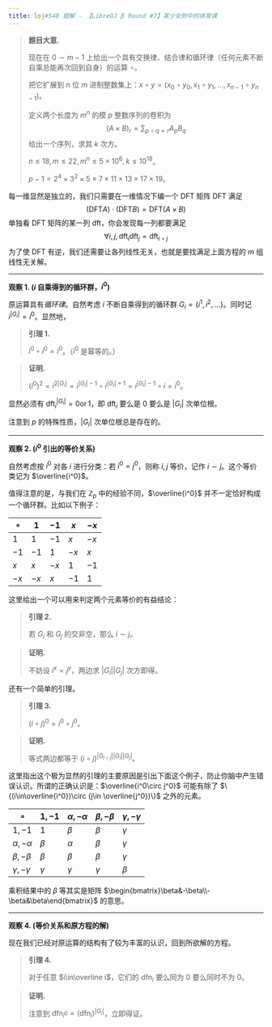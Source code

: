 ```yaml
---
title: loj#548 题解 - 【LibreOJ β Round #7】某少女附中的体育课
---
```


> **题目大意.**
>
> 现在在 $0\sim m-1$ 上给出一个具有交换律、结合律和循环律（任何元素不断自乘总能再次回到自身）的运算 $\circ$。
>
> 把它扩展到 $n$ 位 $m$ 进制整数集上：$x\circ y=(x_0\circ y_0,x_1\circ y_1,...,x_{n-1}\circ y_{n-1})$。
>
> 定义两个长度为 $m^n$ 的模 $p$ 整数序列的卷积为
> $$
> (A\times B)_r=\sum_{p\circ q=r}A_pB_q
> $$
> 给出一个序列，求其 $k$ 次方。
>
> $n\le 18,m\le 22,m^n\le 5\times 10^6,k\le 10^{18}$。
>
> $p-1=2^4\times3^2\times5\times7\times11\times13\times17\times 19$。

每一维显然是独立的，我们只需要在一维情况下编一个 DFT 矩阵 $\text{DFT}$ 满足
$$
(\text{DFT}A)\cdot(\text{DFT}B)=\text{DFT}(A\times B)
$$
单独看 $\text{DFT}$ 矩阵的某一列 $\text{dft}$，你会发现每一列都要满足
$$
\forall i,j,\text{dft}_i\text{dft}_j=\text{dft}_{i\circ j}
$$
为了使 $\text{DFT}$ 有逆，我们还需要让各列线性无关，也就是要找满足上面方程的 $m$ 组线性无关解。

---

**观察 1. ($i$ 自乘得到的循环群，$i^0$)**

原运算具有*循环律*。自然考虑 $i$ 不断自乘得到的循环群 $G_i=\{i^1,i^2,...\}$。同时记 $i^{|G_i|}=i^0$。显然地，

> **引理 1.**
>
> $i^0\circ i^0=i^0$。（$i^0$ 是幂等的。）

> **证明.**
>
> $(i^0)^2=i^{2|G_i|}=i^{|G_i|-1}\circ i^{|G_i|+1}=i^{|G_i|-1}\circ i=i^0$。

显然必须有 $\text{dft}_i^{|G_i|}=0\operatorname{or}1$，即 $\text{dft}_i$ 要么是 $0$ 要么是 $|G_i|$ 次单位根。

注意到 $p$ 的特殊性质，$|G_i|$ 次单位根总是存在的。

---

**观察 2. ($i^0$ 引出的等价关系)**

自然考虑按 $i^0$ 对各 $i$ 进行分类：若 $i^0=j^0$，则称 $i,j$ 等价，记作 $i\sim j$。这个等价类记为 $\overline{i^0}$。

值得注意的是，与我们在 $\mathbb Z_p$ 中的经验不同，$\overline{i^0}$ 并不一定恰好构成一个循环群。比如以下例子：

| $\circ$ | $1$  | $-1$ | $x$  | $-x$ |
| ------- | ---- | ---- | ---- | ---- |
| $1$     | $1$  | $-1$ | $x$  | $-x$ |
| $-1$    | $-1$ | $1$  | $-x$ | $x$  |
| $x$     | $x$  | $-x$ | $1$  | $-1$ |
| $-x$    | $-x$ | $x$  | $-1$ | $1$  |

这里给出一个可以用来判定两个元素等价的有益结论：

> **引理 2.**
>
> 若 $G_i$ 和 $G_j$ 的交非空，那么 $i\sim j$。

> **证明.**
>
> 不妨设 $i^x=j^y$，两边求 $|G_i||G_j|$ 次方即得。

还有一个简单的引理。

> **引理 3.**
>
> $(i\circ j)^0=i^0\circ j^0$。

> **证明.**
>
> 等式两边都等于 $(i\circ j)^{|G_{i\circ j}||G_i||G_j|}$。

这里指出这个极为显然的引理的主要原因是引出下面这个例子，防止你脑中产生错误认识。所谓的正确认识是：$\overline{i^0\circ j^0}$ 可能有除了 $\{(i\in\overline{i^0})\circ (j\in \overline{j^0})\}$ 之外的元素。

| $\circ$          | $1,-1$   | $\alpha,-\alpha$ | $\beta,-\beta$ | $\gamma,-\gamma$ |
| ---------------- | -------- | ---------------- | -------------- | ---------------- |
| $1,-1$           | $1$      | $\beta$          | $\beta$        | $\gamma$         |
| $\alpha,-\alpha$ | $\beta$  | $\alpha$         | $\beta$        | $\gamma$         |
| $\beta,-\beta$   | $\beta$  | $\beta$          | $\beta$        | $\gamma$         |
| $\gamma,-\gamma$ | $\gamma$ | $\gamma$         | $\gamma$       | $\beta$          |

乘积结果中的 $\beta$ 等其实是矩阵 $\begin{bmatrix}\beta&-\beta\\-\beta&\beta\end{bmatrix}$ 的意思。

----

**观察 4. (等价关系和原方程的解)**

现在我们已经对原运算的结构有了较为丰富的认识，回到所欲解的方程。

> **引理 4.**
>
> 对于任意 $i\in\overline i$，它们的 $\text{dfn}_i$ 要么同为 $0$ 要么同时不为 $0$。

> **证明.**
>
> 注意到 $\text{dfn}_{i^0}=(\text{dfn}_i)^{|G_i|}$，立即得证。

> 